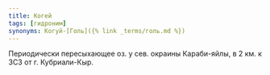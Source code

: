 ```yaml
---
title: Когей
tags: [гидроним]
synonyms: Когуй-[Голь]({% link _terms/голь.md %})
---
```


Периодически пересыхающее оз. у сев. окраины Караби-яйлы, в 2 км. к ЗСЗ от г.
Кубриали-Кыр.
